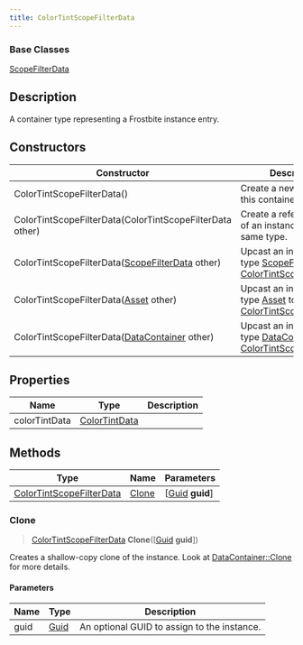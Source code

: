 ```yaml
---
title: ColorTintScopeFilterData
---
```

### Base Classes

[ScopeFilterData](/vext/ref/fb/scopefilterdata/)

## Description

A container type representing a Frostbite instance entry.

## Constructors

| Constructor                                                                         | Description                                                                                                                             |
| ----------------------------------------------------------------------------------- | --------------------------------------------------------------------------------------------------------------------------------------- |
| ColorTintScopeFilterData()                                                          | Create a new instance of this container type.                                                                                           |
| ColorTintScopeFilterData(ColorTintScopeFilterData other)                            | Create a reference copy of an instance of the same type.                                                                                |
| ColorTintScopeFilterData([ScopeFilterData](/vext/ref/fb/scopefilterdata/) other)                  | Upcast an instance of type [ScopeFilterData](/vext/ref/fb/scopefilterdata/) to [ColorTintScopeFilterData](/vext/ref/fb/colortintscopefilterdata/).                  |
| ColorTintScopeFilterData([Asset](/vext/ref/fb/asset/) other)                                      | Upcast an instance of type [Asset](/vext/ref/fb/asset/) to [ColorTintScopeFilterData](/vext/ref/fb/colortintscopefilterdata/).                                      |
| ColorTintScopeFilterData([DataContainer](/vext/ref/shared/class/datacontainer) other) | Upcast an instance of type [DataContainer](/vext/ref/shared/class/datacontainer) to [ColorTintScopeFilterData](/vext/ref/fb/colortintscopefilterdata/). |

## Properties

| Name          | Type                           | Description |
| ------------- | ------------------------------ | ----------- |
| colorTintData | [ColorTintData](/vext/ref/fb/colortintdata/) |             |

## Methods

| Type                                                 | Name            | Parameters                                     |
| ---------------------------------------------------- | --------------- | ---------------------------------------------- |
| [ColorTintScopeFilterData](/vext/ref/fb/colortintscopefilterdata/) | [Clone](#clone) | \[[Guid](/vext/ref/shared/class/guid) **guid**\] |

### Clone

> [ColorTintScopeFilterData](/vext/ref/fb/colortintscopefilterdata/) **Clone**(\[[Guid](/vext/ref/shared/class/guid) **guid**\])

Creates a shallow-copy clone of the instance. Look at [DataContainer::Clone](/vext/ref/shared/class/datacontainer#clone) for more details.

#### Parameters

| Name | Type         | Description                                 |
| ---- | ------------ | ------------------------------------------- |
| guid | [Guid](/vext/ref/shared/class/guid/) | An optional GUID to assign to the instance. |
